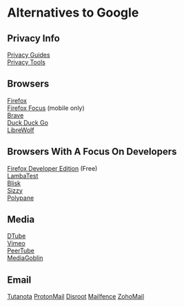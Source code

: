 # Alternatives to Google

## Privacy Info
[Privacy Guides](https://www.privacyguides.org/en/)\
[Privacy Tools](https://www.privacytools.io/)

## Browsers
[Firefox](https://www.mozilla.org/en-US/firefox/)\
[Firefox Focus](https://www.mozilla.org/en-US/firefox/browsers/mobile/focus/) (mobile only)\
[Brave](https://brave.com/)\
[Duck Duck Go](https://duckduckgo.com/app)\
[LibreWolf](https://librewolf.net/)

## Browsers With A Focus On Developers
[Firefox Developer Edition](https://www.mozilla.org/en-US/firefox/developer/) (Free)\
[LambaTest](https://www.lambdatest.com/)\
[Blisk](https://blisk.io/)\
[Sizzy](https://sizzy.co/)\
[Polypane](https://polypane.app/)

## Media
[DTube](https://d.tube/)\
[Vimeo](https://vimeo.com/watch)\
[PeerTube](https://joinpeertube.org/)\
[MediaGoblin](https://mediagoblin.org/)

## Email
[Tutanota](https://tutanota.com/)
[ProtonMail](https://proton.me/mail)
[Disroot](https://disroot.org/en)
[Mailfence](https://mailfence.com/)
[ZohoMail](https://www.zoho.com/mail/?ireft=nhome&src=fa)
[]()
[]()
